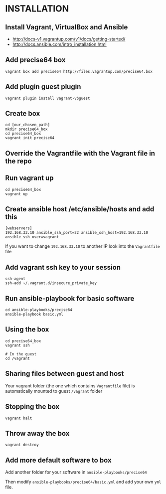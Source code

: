 # INSTALLATION
## Install Vagrant, VirtualBox and Ansible
* http://docs-v1.vagrantup.com/v1/docs/getting-started/
* http://docs.ansible.com/intro_installation.html

## Add precise64 box
    vagrant box add precise64 http://files.vagrantup.com/precise64.box 
## Add plugin guest plugin
    vagrant plugin install vagrant-vbguest

## Create box

    cd [our_chosen_path]
    mkdir precise64_box
    cd precise64_box
    vagrant init precise64

## Override the Vagrantfile with the Vagrant file in the repo

## Run vagrant up
    cd precise64_box
    vagrant up

## Create ansible host /etc/ansible/hosts and add this
    [webservers]
    192.168.33.10 ansible_ssh_port=22 ansible_ssh_host=192.168.33.10 ansible_ssh_user=vagrant

If you want to change `192.168.33.10` to another IP look into the `Vagrantfile` file

## Add vagrant ssh key to your session

    ssh-agent
    ssh-add ~/.vagrant.d/insecure_private_key

## Run ansible-playbook for basic software
    cd ansible-playbooks/precise64
    ansible-playbook basic.yml

## Using the box

    cd precise64_box
    vagrant ssh

    # In the guest
    cd /vagrant

## Sharing files between guest and host
Your vagrant folder (the one which contains `Vagrantfile` file) is automatically mounted to guest `/vagrant` folder

## Stopping the box

    vagrant halt

## Throw away the box

    vagrant destroy

## Add more default software to box
Add another folder for your software in `ansible-playbooks/precise64`

Then modify `ansible-playbooks/precise64/basic.yml` and add your own `yml` file.


